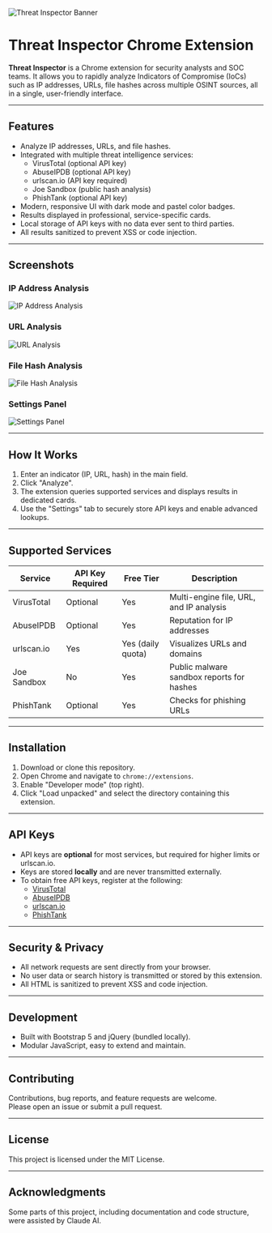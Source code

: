 ![Threat Inspector Banner](images/threat-inspector.png.png)

# Threat Inspector Chrome Extension
**Threat Inspector** is a Chrome extension for security analysts and SOC teams. It allows you to rapidly analyze Indicators of Compromise (IoCs) such as IP addresses, URLs, file hashes across multiple OSINT sources, all in a single, user-friendly interface.

---

## Features

- Analyze IP addresses, URLs, and file hashes.
- Integrated with multiple threat intelligence services:
  - VirusTotal (optional API key)
  - AbuseIPDB (optional API key)
  - urlscan.io (API key required)
  - Joe Sandbox (public hash analysis)
  - PhishTank (optional API key)
- Modern, responsive UI with dark mode and pastel color badges.
- Results displayed in professional, service-specific cards.
- Local storage of API keys with no data ever sent to third parties.
- All results sanitized to prevent XSS or code injection.

---

## Screenshots

### IP Address Analysis
![IP Address Analysis](images/ip-address.png)

### URL Analysis
![URL Analysis](images/url.png)

### File Hash Analysis
![File Hash Analysis](images/hashfiles.png)

### Settings Panel
![Settings Panel](images/settings.png)

---

## How It Works

1. Enter an indicator (IP, URL, hash) in the main field.
2. Click "Analyze".
3. The extension queries supported services and displays results in dedicated cards.
4. Use the "Settings" tab to securely store API keys and enable advanced lookups.

---

## Supported Services

| Service       | API Key Required | Free Tier          | Description                                        |
| ------------- | --------------- | ------------------ | -------------------------------------------------- |
| VirusTotal    | Optional        | Yes                | Multi-engine file, URL, and IP analysis            |
| AbuseIPDB     | Optional        | Yes                | Reputation for IP addresses                        |
| urlscan.io    | Yes             | Yes (daily quota)  | Visualizes URLs and domains                        |
| Joe Sandbox   | No              | Yes                | Public malware sandbox reports for hashes          |
| PhishTank     | Optional        | Yes                | Checks for phishing URLs                           |

---

## Installation

1. Download or clone this repository.
2. Open Chrome and navigate to `chrome://extensions`.
3. Enable "Developer mode" (top right).
4. Click "Load unpacked" and select the directory containing this extension.

---

## API Keys

- API keys are **optional** for most services, but required for higher limits or urlscan.io.
- Keys are stored **locally** and are never transmitted externally.
- To obtain free API keys, register at the following:
  - [VirusTotal](https://www.virustotal.com/gui/join-us)
  - [AbuseIPDB](https://www.abuseipdb.com/register)
  - [urlscan.io](https://urlscan.io/user/api/)
  - [PhishTank](https://www.phishtank.com/developer_info.php)

---

## Security & Privacy

- All network requests are sent directly from your browser.
- No user data or search history is transmitted or stored by this extension.
- All HTML is sanitized to prevent XSS and code injection.

---

## Development

- Built with Bootstrap 5 and jQuery (bundled locally).
- Modular JavaScript, easy to extend and maintain.

---

## Contributing

Contributions, bug reports, and feature requests are welcome.  
Please open an issue or submit a pull request.

---

## License

This project is licensed under the MIT License.

---

## Acknowledgments

Some parts of this project, including documentation and code structure, were assisted by Claude AI.

